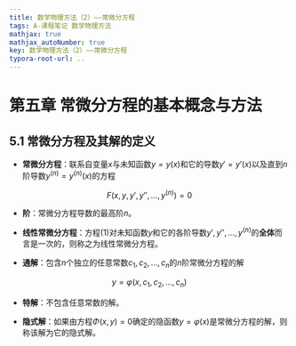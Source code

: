 ```yaml
---
title: 数学物理方法（2）——常微分方程
tags: A-课程笔记 数学物理方法
mathjax: true
mathjax_autoNumber: true
key: 数学物理方法（2）——常微分方程
typora-root-url: ..
---
```


# 第五章  常微分方程的基本概念与方法

## 5.1  常微分方程及其解的定义

- **常微分方程**：联系自变量$x$与未知函数$y=y(x)$和它的导数$y'=y'(x)$以及直到$n$阶导数$y^{(n)}=y^{(n)}(x)$的方程

$$
F(x,y,y',y'',...,y^{(n)})=0
$$

- **阶**：常微分方程导数的最高阶$n$。

- **线性常微分方程**：方程(1)对未知函数$y$和它的各阶导数$y',y'',...,y^{(n)}$的**全体**而言是一次的，则称之为线性常微分方程。

- **通解**：包含$n$个独立的任意常数$c_1,c_2,...,c_n$的$n$阶常微分方程的解

$$
y=\varphi(x,c_1,c_2,...,c_n)
$$

- **特解**：不包含任意常数的解。

- **隐式解**：如果由方程$\Phi(x,y)=0$确定的隐函数$y=\varphi(x)$是常微分方程的解，则称该解为它的隐式解。